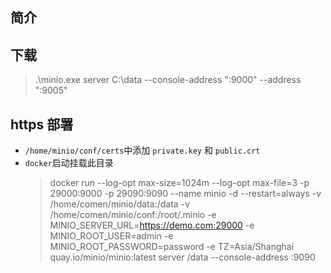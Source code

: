 ## 简介

## 下载

[](https://dl.min.io/server/minio/release/)

> .\minio.exe server C:\data --console-address ":9000" --address ":9005" 


## https 部署

- `/home/minio/conf/certs`中添加 `private.key` 和 `public.crt`
- `docker`启动挂载此目录
  > docker run --log-opt max-size=1024m --log-opt max-file=3 -p 29000:9000 -p 29090:9090 --name minio -d
  --restart=always -v /home/comen/minio/data:/data -v /home/comen/minio/conf:/root/.minio -e
  MINIO_SERVER_URL=https://demo.com:29000   -e MINIO_ROOT_USER=admin -e MINIO_ROOT_PASSWORD=password -e
  TZ=Asia/Shanghai quay.io/minio/minio:latest server /data --console-address :9090 